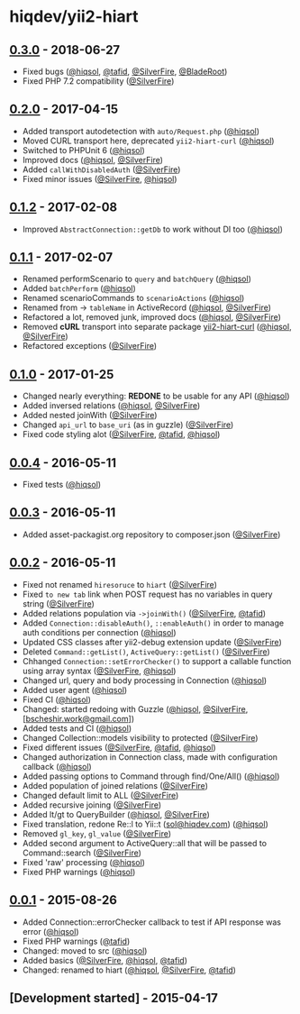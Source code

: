 # hiqdev/yii2-hiart

## [0.3.0] - 2018-06-27

- Fixed bugs ([@hiqsol], [@tafid], [@SilverFire], [@BladeRoot])
- Fixed PHP 7.2 compatibility ([@SilverFire])

## [0.2.0] - 2017-04-15

- Added transport autodetection with `auto/Request.php` ([@hiqsol])
- Moved CURL transport here, deprecated `yii2-hiart-curl` ([@hiqsol])
- Switched to PHPUnit 6 ([@hiqsol])
- Improved docs ([@hiqsol], [@SilverFire])
- Added `callWithDisabledAuth` ([@SilverFire])
- Fixed minor issues ([@SilverFire], [@hiqsol])

## [0.1.2] - 2017-02-08

- Improved `AbstractConnection::getDb` to work without DI too ([@hiqsol])

## [0.1.1] - 2017-02-07

- Renamed performScenario to `query` and `batchQuery` ([@hiqsol])
- Added `batchPerform` ([@hiqsol])
- Renamed scenarioCommands to `scenarioActions` ([@hiqsol])
- Renamed from -> `tableName` in ActiveRecord ([@hiqsol], [@SilverFire])
- Refactored a lot, removed junk, improved docs ([@hiqsol], [@SilverFire])
- Removed **cURL** transport into separate package [yii2-hiart-curl] ([@hiqsol], [@SilverFire])
- Refactored exceptions ([@SilverFire])

## [0.1.0] - 2017-01-25

- Changed nearly everything: **REDONE** to be usable for any API ([@hiqsol])
- Added inversed relations ([@hiqsol], [@SilverFire])
- Added nested joinWith ([@SilverFire])
- Changed `api_url` to `base_uri` (as in guzzle) ([@SilverFire])
- Fixed code styling alot ([@SilverFire], [@tafid], [@hiqsol])

## [0.0.4] - 2016-05-11

- Fixed tests ([@hiqsol])

## [0.0.3] - 2016-05-11

- Added asset-packagist.org repository to composer.json ([@SilverFire])

## [0.0.2] - 2016-05-11

- Fixed not renamed `hiresoruce` to `hiart` ([@SilverFire])
- Fixed `to new tab` link when POST request has no variables in query string ([@SilverFire])
- Added relations population via `->joinWith()` ([@SilverFire], [@tafid])
- Added `Connection::disableAuth()`, `::enableAuth()` in order to manage auth conditions per connection ([@hiqsol])
- Updated CSS classes after yii2-debug extension update ([@SilverFire])
- Deleted `Command::getList()`, `ActiveQuery::getList()` ([@SilverFire])
- Chhanged `Connection::setErrorChecker()` to support a callable function using array syntax ([@SilverFire], [@hiqsol])
- Changed url, query and body processing in Connection ([@hiqsol])
- Added user agent ([@hiqsol])
- Fixed CI ([@hiqsol])
- Changed: started redoing with Guzzle ([@hiqsol], [@SilverFire], [bscheshir.work@gmail.com])
- Added tests and CI ([@hiqsol])
- Changed Collection::models visibility to protected ([@SilverFire])
- Fixed different issues ([@SilverFire], [@tafid], [@hiqsol])
- Changed authorization in Connection class, made with configuration callback ([@hiqsol])
- Added passing options to Command through find/One/All() ([@hiqsol])
- Added population of joined relations ([@SilverFire])
- Changed default limit to ALL ([@SilverFire])
- Added recursive joining ([@SilverFire])
- Added lt/gt to QueryBuilder ([@hiqsol], [@SilverFire])
- Fixed translation, redone Re::l to Yii::t (sol@hiqdev.com) ([@hiqsol])
- Removed `gl_key`, `gl_value` ([@SilverFire])
- Added second argument to ActiveQuery::all that will be passed to Command::search ([@SilverFire])
- Fixed 'raw' processing ([@hiqsol])
- Fixed PHP warnings ([@hiqsol])

## [0.0.1] - 2015-08-26

- Added Connection::errorChecker callback to test if API response was error ([@hiqsol])
- Fixed PHP warnings ([@tafid])
- Changed: moved to src ([@hiqsol])
- Added basics ([@SilverFire], [@hiqsol], [@tafid])
- Changed: renamed to hiart ([@hiqsol], [@SilverFire], [@tafid])

## [Development started] - 2015-04-17

[yii2-hiart-curl]: https://github.com/hiqdev/yii2-hiart-curl
[@hiqsol]: https://github.com/hiqsol
[sol@hiqdev.com]: https://github.com/hiqsol
[@SilverFire]: https://github.com/SilverFire
[d.naumenko.a@gmail.com]: https://github.com/SilverFire
[@tafid]: https://github.com/tafid
[andreyklochok@gmail.com]: https://github.com/tafid
[@BladeRoot]: https://github.com/BladeRoot
[bladeroot@gmail.com]: https://github.com/BladeRoot
[Under development]: https://github.com/hiqdev/yii2-hiart/compare/0.2.0...HEAD
[0.0.4]: https://github.com/hiqdev/yii2-hiart/compare/0.0.3...0.0.4
[0.0.3]: https://github.com/hiqdev/yii2-hiart/compare/0.0.2...0.0.3
[0.0.2]: https://github.com/hiqdev/yii2-hiart/compare/0.0.1...0.0.2
[0.0.1]: https://github.com/hiqdev/yii2-hiart/releases/tag/0.0.1
[0.1.0]: https://github.com/hiqdev/yii2-hiart/compare/0.0.4...0.1.0
[0.1.1]: https://github.com/hiqdev/yii2-hiart/compare/0.1.0...0.1.1
[0.1.2]: https://github.com/hiqdev/yii2-hiart/compare/0.1.1...0.1.2
[0.2.0]: https://github.com/hiqdev/yii2-hiart/compare/0.1.2...0.2.0
[0.3.0]: https://github.com/hiqdev/yii2-hiart/compare/0.2.0...0.3.0
